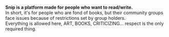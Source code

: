 <strong>Snip is a platform made for people who want to read/write.</strong><br>
In short, it's for people who are fond of books, but their community groups face issues because of restrictions set by group holders.<br>
Everything is allowed here, ART, BOOKS, CRITICIZING... respect is the only required thing.